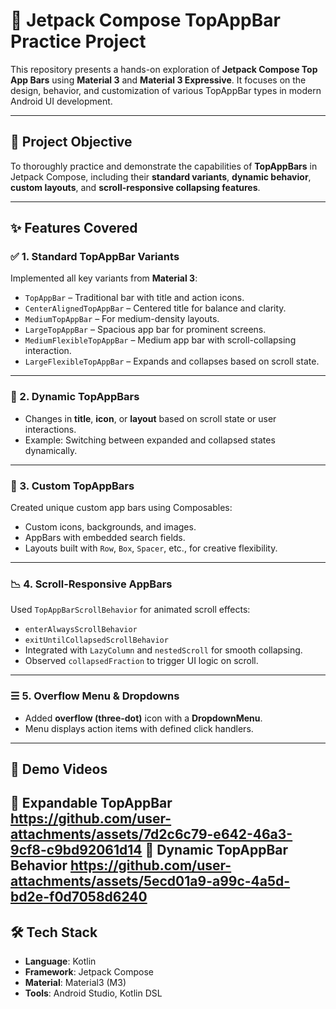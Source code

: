 # 🚀 Jetpack Compose TopAppBar Practice Project

This repository presents a hands-on exploration of **Jetpack Compose Top App Bars** using **Material 3** and **Material 3 Expressive**. It focuses on the design, behavior, and customization of various TopAppBar types in modern Android UI development.

---

## 🎯 Project Objective

To thoroughly practice and demonstrate the capabilities of **TopAppBars** in Jetpack Compose, including their **standard variants**, **dynamic behavior**, **custom layouts**, and **scroll-responsive collapsing features**.

---

## ✨ Features Covered

### ✅ 1. Standard TopAppBar Variants

Implemented all key variants from **Material 3**:

* `TopAppBar` – Traditional bar with title and action icons.
* `CenterAlignedTopAppBar` – Centered title for balance and clarity.
* `MediumTopAppBar` – For medium-density layouts.
* `LargeTopAppBar` – Spacious app bar for prominent screens.
* `MediumFlexibleTopAppBar` – Medium app bar with scroll-collapsing interaction.
* `LargeFlexibleTopAppBar` – Expands and collapses based on scroll state.

---

### 🔄 2. Dynamic TopAppBars

* Changes in **title**, **icon**, or **layout** based on scroll state or user interactions.
* Example: Switching between expanded and collapsed states dynamically.

---

### 🧩 3. Custom TopAppBars

Created unique custom app bars using Composables:

* Custom icons, backgrounds, and images.
* AppBars with embedded search fields.
* Layouts built with `Row`, `Box`, `Spacer`, etc., for creative flexibility.

---

### 📉 4. Scroll-Responsive AppBars

Used `TopAppBarScrollBehavior` for animated scroll effects:

* `enterAlwaysScrollBehavior`
* `exitUntilCollapsedScrollBehavior`
* Integrated with `LazyColumn` and `nestedScroll` for smooth collapsing.
* Observed `collapsedFraction` to trigger UI logic on scroll.

---

### ☰ 5. Overflow Menu & Dropdowns

* Added **overflow (three-dot)** icon with a **DropdownMenu**.
* Menu displays action items with defined click handlers.

---

## 🎥 Demo Videos

🔼 **Expandable TopAppBar**       
https://github.com/user-attachments/assets/7d2c6c79-e642-46a3-9cf8-c9bd92061d14
🔄 **Dynamic TopAppBar Behavior** 
https://github.com/user-attachments/assets/5ecd01a9-a99c-4a5d-bd2e-f0d7058d6240
---

## 🛠️ Tech Stack

- **Language**: Kotlin
- **Framework**: Jetpack Compose
- **Material**: Material3 (M3)
- **Tools**: Android Studio, Kotlin DSL
